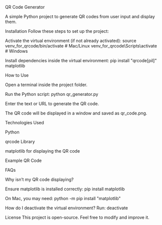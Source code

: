 QR Code Generator

A simple Python project to generate QR codes from user input and display them.

Installation
Follow these steps to set up the project:

Activate the virtual environment (if not already activated):
source venv_for_qrcode/bin/activate  # Mac/Linux
venv_for_qrcode\Scripts\activate  # Windows

Install dependencies inside the virtual environment:
pip install "qrcode[pil]" matplotlib

How to Use

Open a terminal inside the project folder.

Run the Python script:
python qr_generator.py

Enter the text or URL to generate the QR code.

The QR code will be displayed in a window and saved as qr_code.png.

Technologies Used

Python

qrcode Library

matplotlib for displaying the QR code

Example QR Code


FAQs

Why isn’t my QR code displaying?

Ensure matplotlib is installed correctly:
pip install matplotlib

On Mac, you may need:
python -m pip install "matplotlib"

How do I deactivate the virtual environment?
Run:
deactivate

License
This project is open-source. Feel free to modify and improve it.

